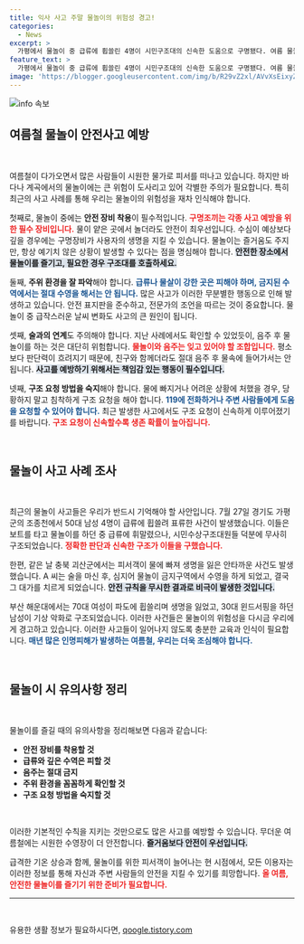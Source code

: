 ```yaml
---
title: 익사 사고 주말 물놀이의 위험성 경고!
categories:
  - News
excerpt: >
  가평에서 물놀이 중 급류에 휩쓸린 4명이 시민구조대의 신속한 도움으로 구명됐다. 여름 물놀이의 위험이 커지는 가운데, 안전 수칙 준수가 절실히 요구되고 있다. 수상사고 예방에 각별한 주의가 필요하다.
feature_text: >
  가평에서 물놀이 중 급류에 휩쓸린 4명이 시민구조대의 신속한 도움으로 구명됐다. 여름 물놀이의 위험이 커지는 가운데, 안전 수칙 준수가 절실히 요구되고 있다. 수상사고 예방에 각별한 주의가 필요하다.
image: 'https://blogger.googleusercontent.com/img/b/R29vZ2xl/AVvXsEixyZcFfHzMRdzZMjFBmAUKJYCLCGyLL1o632UiGVXcaFdKo_bkvkuCioo0uUKlGfBVcT3P84aROyZIXSBEx3Aw5nCQ3pTgDom1WDC4m8eifvWiAmWEEVb4x6G_l8C0QH225ldMjyaFvpxGEBGNO37VmDTDMHGhJPq73UglMfDca1-0aw/s1600/blogspot.png'
---
```


<p><img src="https://blogger.googleusercontent.com/img/b/R29vZ2xl/AVvXsEixyZcFfHzMRdzZMjFBmAUKJYCLCGyLL1o632UiGVXcaFdKo_bkvkuCioo0uUKlGfBVcT3P84aROyZIXSBEx3Aw5nCQ3pTgDom1WDC4m8eifvWiAmWEEVb4x6G_l8C0QH225ldMjyaFvpxGEBGNO37VmDTDMHGhJPq73UglMfDca1-0aw/s1600/blogspot.png" alt="info 속보" /></p>

<h2 data-ke-size="size26">여름철 물놀이 안전사고 예방</h2>

<p data-ke-size="size16">&nbsp;</p>

<p>여름철이 다가오면서 많은 사람들이 시원한 물가로 피서를 떠나고 있습니다. 하지만 바다나 계곡에서의 물놀이에는 큰 위험이 도사리고 있어 각별한 주의가 필요합니다. 특히 최근의 사고 사례를 통해 우리는 물놀이의 위험성을 재차 인식해야 합니다.</p>

<p>첫째로, 물놀이 중에는 <strong>안전 장비 착용</strong>이 필수적입니다. <b><span style="color: #ee2323;">구명조끼는 각종 사고 예방을 위한 필수 장비입니다.</span></b> 물이 얕은 곳에서 놀더라도 안전이 최우선입니다. 수심이 예상보다 깊을 경우에는 구명장비가 사용자의 생명을 지킬 수 있습니다. 물놀이는 즐거움도 주지만, 항상 예기치 않은 상황이 발생할 수 있다는 점을 명심해야 합니다. <b><span style="background-color: #21538527;">안전한 장소에서 물놀이를 즐기고, 필요한 경우 구조대를 호출하세요.</span></b> </p>

<p>둘째, <strong>주위 환경을 잘 파악</strong>해야 합니다. <b><span style="color: #1a5490;">급류나 물살이 강한 곳은 피해야 하며, 금지된 수역에서는 절대 수영을 해서는 안 됩니다.</span></b> 많은 사고가 이러한 무분별한 행동으로 인해 발생하고 있습니다. 안전 표지판을 준수하고, 전문가의 조언을 따르는 것이 중요합니다. 물놀이 중 급작스러운 날씨 변화도 사고의 큰 원인이 됩니다. </p>

<p>셋째, <strong>술과의 연계</strong>도 주의해야 합니다. 지난 사례에서도 확인할 수 있었듯이, 음주 후 물놀이를 하는 것은 대단히 위험합니다. <b><span style="color: #ee2323;">물놀이와 음주는 잊고 있어야 할 조합입니다.</span></b> 평소보다 판단력이 흐려지기 때문에, 친구와 함께더라도 절대 음주 후 물속에 들어가서는 안 됩니다. <b><span style="background-color: #21538527;">사고를 예방하기 위해서는 책임감 있는 행동이 필수입니다.</span></b></p>

<p>넷째, <strong>구조 요청 방법을 숙지</strong>해야 합니다. 물에 빠지거나 어려운 상황에 처했을 경우, 당황하지 말고 침착하게 구조 요청을 해야 합니다. <b><span style="color: #1a5490;">119에 전화하거나 주변 사람들에게 도움을 요청할 수 있어야 합니다.</span></b> 최근 발생한 사고에서도 구조 요청이 신속하게 이루어졌기를 바랍니다. <b><span style="color: #ee2323;">구조 요청이 신속할수록 생존 확률이 높아집니다.</span></b></p>

<p data-ke-size="size16">&nbsp;</p>

<h2 data-ke-size="size26">물놀이 사고 사례 조사</h2>

<p data-ke-size="size16">&nbsp;</p>

<p>최근의 물놀이 사고들은 우리가 반드시 기억해야 할 사안입니다. 7월 27일 경기도 가평군의 조종천에서 50대 남성 4명이 급류에 휩쓸려 표류한 사건이 발생했습니다. 이들은 보트를 타고 물놀이를 하던 중 급류에 휘말렸으나, 시민수상구조대원들 덕분에 무사히 구조되었습니다. <b><span style="color: #ee2323;">정확한 판단과 신속한 구조가 이들을 구했습니다.</span></b> </p>

<p>한편, 같은 날 충북 괴산군에서는 피서객이 물에 빠져 생명을 잃은 안타까운 사건도 발생했습니다. A 씨는 술을 마신 후, 심지어 물놀이 금지구역에서 수영을 하게 되었고, 결국 그 대가를 치르게 되었습니다. <b><span style="background-color: #21538527;">안전 규칙을 무시한 결과로 비극이 발생한 것입니다.</span></b> </p>

<p>부산 해운대에서는 70대 여성이 파도에 휩쓸리며 생명을 잃었고, 30대 윈드서핑을 하던 남성이 기상 악화로 구조되었습니다. 이러한 사건들은 물놀이의 위험성을 다시금 우리에게 경고하고 있습니다. 이러한 사고들이 일어나지 않도록 충분한 교육과 인식이 필요합니다. <b><span style="color: #1a5490;">매년 많은 인명피해가 발생하는 여름철, 우리는 더욱 조심해야 합니다.</span></b></p>

<p data-ke-size="size16">&nbsp;</p>

<h2 data-ke-size="size26">물놀이 시 유의사항 정리</h2>

<p data-ke-size="size16">&nbsp;</p>

<p>물놀이를 즐길 때의 유의사항을 정리해보면 다음과 같습니다:</p>

<ul>
    <li><b>안전 장비를 착용할 것</b></li>
    <li><b>급류와 깊은 수역은 피할 것</b></li>
    <li><b>음주는 절대 금지</b></li>
    <li><b>주위 환경을 꼼꼼하게 확인할 것</b></li>
    <li><b>구조 요청 방법을 숙지할 것</b></li>
</ul>

<p data-ke-size="size16">&nbsp;</p>

<p>이러한 기본적인 수칙을 지키는 것만으로도 많은 사고를 예방할 수 있습니다. 무더운 여름철에는 시원한 수영장이 더 안전합니다. <b><span style="background-color: #21538527;">즐거움보다 안전이 우선입니다.</span></b> </p>

<p>급격한 기온 상승과 함께, 물놀이를 위한 피서객이 늘어나는 현 시점에서, 모든 이용자는 이러한 정보를 통해 자신과 주변 사람들의 안전을 지킬 수 있기를 희망합니다. <b><span style="color: #ee2323;">올 여름, 안전한 물놀이를 즐기기 위한 준비가 필요합니다.</span></b> </p>

<hr style="height: 1px;"/>

<p data-ke-size="size16">&nbsp;</p>
유용한 생활 정보가 필요하시다면, <a href="https://qoogle.tistory.com" rel="dofollow">qoogle.tistory.com</a>


